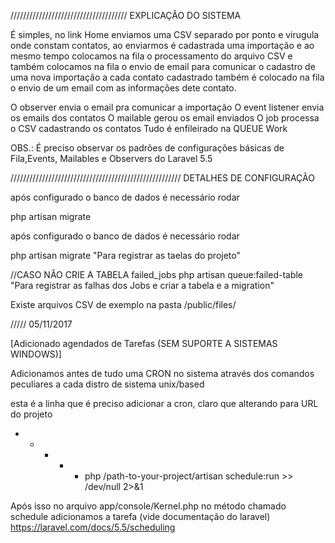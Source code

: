 ///////////////////////////////////// EXPLICAÇÂO DO SISTEMA

É simples, no link Home enviamos uma CSV separado por ponto e virugula onde constam contatos, ao enviarmos é cadastrada uma importação e
ao mesmo tempo colocamos na fila o processamento do arquivo CSV e também colocamos na fila o envio de email para comunicar o cadastro de uma nova importação
a cada contato cadastrado também é colocado na fila o envio de um email com as informações dete contato.

O observer envia o email pra comunicar a importação
O event listener envia os emails dos contatos
O mailable gerou os email enviados
O job processa o CSV cadastrando os contatos
Tudo é enfileirado na QUEUE Work

OBS.:
É preciso observar os padrões de configurações básicas de Fila,Events, Mailables e Observers do Laravel 5.5

////////////////////////////////////////////////////// DETALHES DE CONFIGURAÇÃO

após configurado o banco de dados é necessário rodar

php artisan migrate

após configurado o banco de dados é necessário rodar  

php artisan migrate
"Para registrar as taelas do projeto"

//CASO NÂO CRIE A TABELA failed_jobs
php artisan queue:failed-table
"Para registrar as falhas dos Jobs e criar a tabela e a migration"


Existe arquivos CSV de exemplo na pasta /public/files/

///// 05/11/2017

[Adicionado agendados de Tarefas (SEM SUPORTE A SISTEMAS WINDOWS)]

Adicionamos antes de tudo uma CRON no sistema
através dos comandos peculiares a cada distro de sistema unix/based

esta é a linha que é preciso adicionar a cron, claro que alterando para URL do projeto
* * * * * php /path-to-your-project/artisan schedule:run >> /dev/null 2>&1

Após isso no arquivo app/console/Kernel.php no método chamado schedule adicionamos a tarefa (vide documentação do laravel)
https://laravel.com/docs/5.5/scheduling


